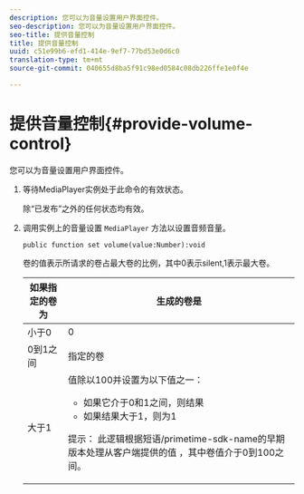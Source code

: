 ```yaml
---
description: 您可以为音量设置用户界面控件。
seo-description: 您可以为音量设置用户界面控件。
seo-title: 提供音量控制
title: 提供音量控制
uuid: c51e99b6-efd1-414e-9ef7-77bd53e0d6c0
translation-type: tm+mt
source-git-commit: 040655d8ba5f91c98ed0584c08db226ffe1e0f4e

---
```



# 提供音量控制{#provide-volume-control}

您可以为音量设置用户界面控件。

1. 等待MediaPlayer实例处于此命令的有效状态。

   除“已发布”之外的任何状态均有效。
1. 调用实例上的音量设置 `MediaPlayer` 方法以设置音频音量。

   ```
   public function set volume(value:Number):void
   ```

   卷的值表示所请求的卷占最大卷的比例，其中0表示silent,1表示最大卷。

   <table id="table_144A2B1260374FBE8D976194F602DDC7"> 
   <thead> 
   <tr> 
      <th colname="col1" class="entry"> 如果指定的卷为 </th> 
      <th colname="col2" class="entry"> 生成的卷是 </th> 
   </tr> 
   </thead>
   <tbody> 
   <tr> 
      <td colname="col1"> 小于0 </td> 
      <td colname="col2"> 0 </td> 
   </tr> 
   <tr> 
      <td colname="col1"> 0到1之间 </td> 
      <td colname="col2"> 指定的卷 </td> 
   </tr> 
   <tr> 
      <td colname="col1"> 大于1 </td> 
      <td colname="col2"> 值除以100并设置为以下值之一： 
      <ul id="ul_8C2282F0EDC44A408820F5768709214F"> 
      <li id="li_B00BC6F4812D4000891358F762C8E492">如果它介于0和1之间，则结果 </li> 
      <li id="li_03B7F30662554F299320040CAC2DEB7A">如果结果大于1，则为1 </li> 
      </ul> <p>提示： 此逻辑根据短语/primetime-sdk-name的早期版本处理从客户端提供的值 <span class="codeph"></span>，其中卷值介于0到100之间。 </p> </td> 
   </tr> 
   </tbody> 
   </table>
